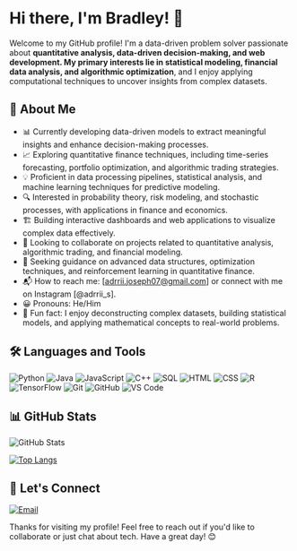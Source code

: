 # Hi there, I'm Bradley! 👋 

Welcome to my GitHub profile! I'm a data-driven problem solver passionate about **quantitative analysis, data-driven decision-making, and web development. My primary interests lie in statistical modeling, financial data analysis, and algorithmic optimization**, and I enjoy applying computational techniques to uncover insights from complex datasets.

## 🚀 About Me
* 📊 Currently developing data-driven models to extract meaningful insights and enhance decision-making processes.
* 📈 Exploring quantitative finance techniques, including time-series forecasting, portfolio optimization, and algorithmic trading strategies.
* 💡 Proficient in data processing pipelines, statistical analysis, and machine learning techniques for predictive modeling.
* 🔍 Interested in probability theory, risk modeling, and stochastic processes, with applications in finance and economics.
* 🏗️ Building interactive dashboards and web applications to visualize complex data effectively.
* 🤝 Looking to collaborate on projects related to quantitative analysis, algorithmic trading, and financial modeling.
* 🧐 Seeking guidance on advanced data structures, optimization techniques, and reinforcement learning in quantitative finance.
* 📬 How to reach me: [adrrii.joseph07@gmail.com] or connect with me on Instagram [@adrrii_s].
* 😀 Pronouns: He/Him
* 🎯 Fun fact: I enjoy deconstructing complex datasets, building statistical models, and applying mathematical concepts to real-world problems.

## 🛠 Languages and Tools
![Python](https://img.shields.io/badge/-Python-05122A?style=flat&logo=python)
![Java](https://img.shields.io/badge/-Java-05122A?style=flat&logo=java)
![JavaScript](https://img.shields.io/badge/-JavaScript-05122A?style=flat&logo=javascript)
![C++](https://img.shields.io/badge/-C++-05122A?style=flat&logo=c%2B%2B)
![SQL](https://img.shields.io/badge/-SQL-05122A?style=flat&logo=postgresql)
![HTML](https://img.shields.io/badge/-HTML-05122A?style=flat&logo=html5)
![CSS](https://img.shields.io/badge/-CSS-05122A?style=flat&logo=css3)
![R](https://img.shields.io/badge/-R-05122A?style=flat&logo=r)
![TensorFlow](https://img.shields.io/badge/-TensorFlow-05122A?style=flat&logo=tensorflow)
![Git](https://img.shields.io/badge/-Git-05122A?style=flat&logo=git)
![GitHub](https://img.shields.io/badge/-GitHub-05122A?style=flat&logo=github)
![VS Code](https://img.shields.io/badge/-VS%20Code-05122A?style=flat&logo=visual-studio-code)

<!--
![Adrian's GitHub stats](https://github-readme-stats.vercel.app/api?username=bradeu&show_icons=true&theme=radical)
-->
## 📊 GitHub Stats
![GitHub Stats](https://github-readme-stats.vercel.app/api?username=Adrriijs&show_icons=true&theme=radical)

[![Top Langs](https://github-readme-stats.vercel.app/api/top-langs/?username=Adrriijs&layout=compact&theme=radical)](https://github.com/anuraghazra/github-readme-stats)

## 📮 Let's Connect
[![Email](https://img.shields.io/badge/-Email-05122A?style=flat&logo=gmail)](mailto:adrrii.joseph07@gmail.com)


Thanks for visiting my profile! Feel free to reach out if you'd like to collaborate or just chat about tech. Have a great day! 😊


<!--
*Adrriijs/Adrriijs* is a ✨ special ✨ repository because its README.md (this file) appears on your GitHub profile.

Here are some ideas to get you started:

- 🔭 I’m currently working on ...
- 🌱 I’m currently learning ...
- 👯 I’m looking to collaborate on ...
- 🤔 I’m looking for help with ...
- 💬 Ask me about ...
- 📫 How to reach me: ...
- 😄 Pronouns: ...
- ⚡ Fun fact: ...
-->
